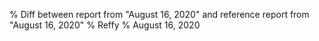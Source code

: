 % Diff between report from "August 16, 2020" and reference report from "August 16, 2020"
% Reffy
% August 16, 2020

